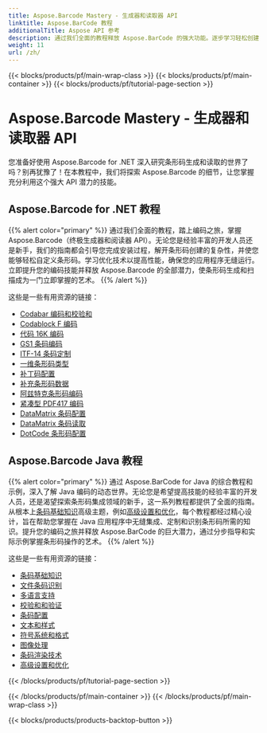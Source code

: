 ```yaml
---
title: Aspose.Barcode Mastery - 生成器和读取器 API
linktitle: Aspose.BarCode 教程
additionalTitle: Aspose API 参考
description: 通过我们全面的教程释放 Aspose.BarCode 的强大功能。逐步学习轻松创建、自定义和优化条形码。
weight: 11
url: /zh/
---
```


{{< blocks/products/pf/main-wrap-class >}}
{{< blocks/products/pf/main-container >}}
{{< blocks/products/pf/tutorial-page-section >}}

# Aspose.Barcode Mastery - 生成器和读取器 API


您准备好使用 Aspose.Barcode for .NET 深入研究条形码生成和读取的世界了吗？别再犹豫了！在本教程中，我们将探索 Aspose.Barcode 的细节，让您掌握充分利用这个强大 API 潜力的技能。


## Aspose.Barcode for .NET 教程
{{% alert color="primary" %}}
通过我们全面的教程，踏上编码之旅，掌握 Aspose.Barcode（终极生成器和阅读器 API）。无论您是经验丰富的开发人员还是新手，我们的指南都会引导您完成安装过程，解开条形码创建的复杂性，并使您能够轻松自定义条形码。学习优化技术以提高性能，确保您的应用程序无缝运行。立即提升您的编码技能并释放 Aspose.Barcode 的全部潜力，使条形码生成和扫描成为一门立即掌握的艺术。
{{% /alert %}}

这些是一些有用资源的链接：
 
- [Codabar 编码和校验和](./net/codabar-encoding-and-checksum/)
- [Codablock F 编码](./net/codablock-f-encoding/)
- [代码 16K 编码](./net/code-16k-encoding/)
- [GS1 条码编码](./net/gs1-barcode-encoding/)
- [ITF-14 条码定制](./net/itf-14-barcode-customization/)
- [一维条形码类型](./net/one-dimensional-barcode-types/)
- [补丁码配置](./net/patch-code-configuration/)
- [补充条形码数据](./net/supplemental-barcode-data/)
- [阿兹特克条形码编码](./net/aztec-barcode-encoding/)
- [紧凑型 PDF417 编码](./net/compact-pdf417-encoding/)
- [DataMatrix 条码配置](./net/datamatrix-barcode-configuration/)
- [DataMatrix 条码读取](./net/datamatrix-barcode-reading/)
- [DotCode 条形码配置](./net/dotcode-barcode-configuration/)



## Aspose.Barcode Java 教程
{{% alert color="primary" %}}
通过 Aspose.BarCode for Java 的综合教程和示例，深入了解 Java 编码的动态世界。无论您是希望提高技能的经验丰富的开发人员，还是渴望探索条形码集成领域的新手，这一系列教程都提供了全面的指南。从根本上[条码基础知识](./java/barcode-basics/)高级主题，例如[高级设置和优化](./java/advanced-settings-and-optimization/)，每个教程都经过精心设计，旨在帮助您掌握在 Java 应用程序中无缝集成、定制和识别条形码所需的知识。提升您的编码之旅并释放 Aspose.BarCode 的巨大潜力，通过分步指导和实际示例掌握条形码操作的艺术。
{{% /alert %}}

这些是一些有用资源的链接：

- [条码基础知识](./java/barcode-basics/)
- [文件条码识别](./java/document-barcode-recognition/)
- [多语言支持](./java/multilingual-support/)
- [校验和和验证](./java/checksum-and-validation/)
- [条码配置](./java/barcode-configuration/)
- [文本和样式](./java/text-and-styling/)
- [符号系统和格式](./java/symbology-and-format/)
- [图像处理](./java/image-manipulation/)
- [条码渲染技术](./java/barcode-rendering-techniques/)
- [高级设置和优化](./java/advanced-settings-and-optimization/)

{{< /blocks/products/pf/tutorial-page-section >}}

{{< /blocks/products/pf/main-container >}}
{{< /blocks/products/pf/main-wrap-class >}}

{{< blocks/products/products-backtop-button >}}
